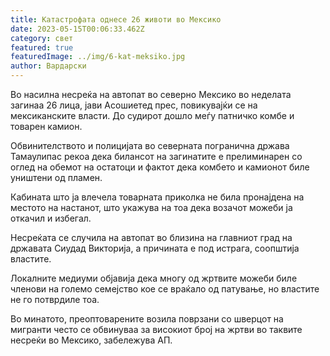 ```yaml
---
title: Катастрофата однесе 26 животи во Мексико
date: 2023-05-15T00:06:33.462Z
category: свет
featured: true
featuredImage: ../img/6-kat-meksiko.jpg
author: Вардарски
---
```

Во насилна несреќа на автопат во северно Мексико во неделата загинаа 26 лица, јави Асошиетед прес, повикувајќи се на мексиканските власти. До судирот дошло меѓу патничко комбе и товарен камион.

Обвинителството и полицијата во северната погранична држава Тамаулипас ​​рекоа дека билансот на загинатите е прелиминарен со оглед на обемот на остатоци и фактот дека комбето и камионот биле уништени од пламен.

Кабината што ја влечела товарната приколка не била пронајдена на местото на настанот, што укажува на тоа дека возачот можеби ја откачил и избегал.

Несреќата се случила на автопат во близина на главниот град на државата Сиудад Викторија, а причината е под истрага, соопштија властите.

Локалните медиуми објавија дека многу од жртвите можеби биле членови на големо семејство кое се враќало од патување, но властите не го потврдиле тоа.

Во минатото, преоптоварените возила поврзани со шверцот на мигранти често се обвинуваа за високиот број на жртви во таквите несреќи во Мексико, забележува АП.